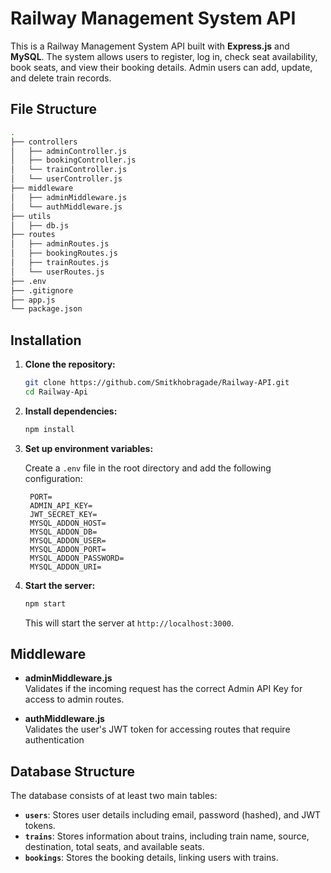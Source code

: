 # Railway Management System API

This is a Railway Management System API built with **Express.js** and **MySQL**. The system allows users to register, log in, check seat availability, book seats, and view their booking details. Admin users can add, update, and delete train records.

## File Structure

```bash
.
├── controllers
│   ├── adminController.js        
│   ├── bookingController.js      
│   └── trainController.js        
│   └── userController.js         
├── middleware
│   ├── adminMiddleware.js        
│   └── authMiddleware.js         
├── utils
│   ├── db.js                    
├── routes
│   ├── adminRoutes.js            
│   ├── bookingRoutes.js          
│   ├── trainRoutes.js            
│   └── userRoutes.js             
├── .env                           
├── .gitignore                     
├── app.js                         
└── package.json                   
```

## Installation

1. **Clone the repository:**

   ```bash
   git clone https://github.com/Smitkhobragade/Railway-API.git
   cd Railway-Api
   ```

2. **Install dependencies:**

   ```bash
   npm install
   ```

3. **Set up environment variables:**

   Create a `.env` file in the root directory and add the following configuration:

   ```
    PORT=
    ADMIN_API_KEY=
    JWT_SECRET_KEY=
    MYSQL_ADDON_HOST=
    MYSQL_ADDON_DB=
    MYSQL_ADDON_USER=
    MYSQL_ADDON_PORT=
    MYSQL_ADDON_PASSWORD=
    MYSQL_ADDON_URI=
   ```

4. **Start the server:**

   ```bash
   npm start
   ```

   This will start the server at `http://localhost:3000`.


## Middleware

- **adminMiddleware.js**  
  Validates if the incoming request has the correct Admin API Key for access to admin routes.

- **authMiddleware.js**  
  Validates the user's JWT token for accessing routes that require authentication 

## Database Structure

The database consists of at least two main tables:

- **`users`**: Stores user details including email, password (hashed), and JWT tokens.
- **`trains`**: Stores information about trains, including train name, source, destination, total seats, and available seats.
- **`bookings`**: Stores the booking details, linking users with trains.

